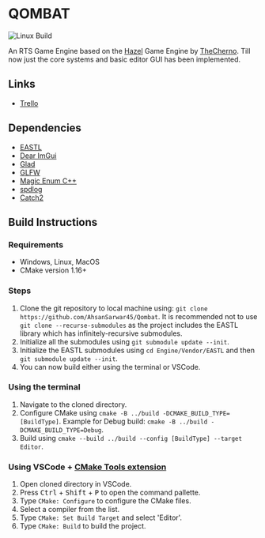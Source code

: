# QOMBAT

![Linux Build](https://github.com/AhsanSarwar45/Qombat/actions/workflows/Build.yml/badge.svg)

An RTS Game Engine based on the [Hazel](https://github.com/TheCherno/Hazel) Game Engine by [TheCherno](https://github.com/TheCherno). Till now just the core systems and basic editor GUI has been implemented.

## Links

- [Trello](https://trello.com/b/7q6IzuhJ/qombat)

## Dependencies

- [EASTL](https://github.com/electronicarts/EASTL)
- [Dear ImGui](https://github.com/ocornut/imgui)
- [Glad](https://github.com/Dav1dde/glad)
- [GLFW](https://github.com/glfw/glfw)
- [Magic Enum C++](https://github.com/Neargye/magic_enum)
- [spdlog](https://github.com/gabime/spdlog)
- [Catch2](https://github.com/catchorg/Catch2)

## Build Instructions

### Requirements

- Windows, Linux, MacOS
- CMake version 1.16+

### Steps

1.  Clone the git repository to local machine using: `git clone https://github.com/AhsanSarwar45/Qombat`. It is recommended not to use `git clone --recurse-submodules` as the project includes the EASTL library which has infinitely-recursive submodules.
2.  Initialize all the submodules using `git submodule update --init`.
3.  Initialize the EASTL submodules using `cd Engine/Vendor/EASTL` and then `git submodule update --init`.
4.  You can now build either using the terminal or VSCode.

<!-- ### Using terminal

1. Navigate to cloned directory.
2. Type `mkdir build` to create the build directory.
3. Navigate to the directory using `cd build`.
4. Type `cmake ..\` to configure the cmake files.


```bash
   mkdir build
   cd build
   cmake ../Qombat
   cmake --build .
```

 -->

### Using the terminal

1. Navigate to the cloned directory.
2. Configure CMake using `cmake -B ../build -DCMAKE_BUILD_TYPE=[BuildType]`. Example for Debug build: `cmake -B ../build -DCMAKE_BUILD_TYPE=Debug`.
3. Build using `cmake --build ../build --config [BuildType] --target Editor`.

### Using VSCode + [CMake Tools extension](https://marketplace.visualstudio.com/items?itemName=ms-vscode.cmake-tools)

1.  Open cloned directory in VSCode.
2.  Press <kbd>Ctrl</kbd> + <kbd>Shift</kbd> + <kbd>P</kbd> to open the command pallette.
3.  Type `CMake: Configure` to configure the CMake files.
4.  Select a compiler from the list.
5.  Type `CMake: Set Build Target` and select 'Editor'.
6.  Type `CMake: Build` to build the project.

